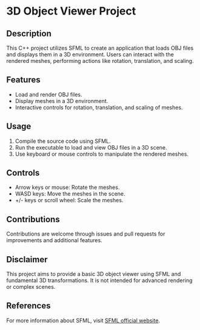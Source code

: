 # 3D Object Viewer Project

## Description

This C++ project utilizes SFML to create an application that loads OBJ files and displays them in a 3D environment. Users can interact with the rendered meshes, performing actions like rotation, translation, and scaling.

## Features

- Load and render OBJ files.
- Display meshes in a 3D environment.
- Interactive controls for rotation, translation, and scaling of meshes.

## Usage

1. Compile the source code using SFML.
2. Run the executable to load and view OBJ files in a 3D scene.
3. Use keyboard or mouse controls to manipulate the rendered meshes.

## Controls

- Arrow keys or mouse: Rotate the meshes.
- WASD keys: Move the meshes in the scene.
- +/- keys or scroll wheel: Scale the meshes.

## Contributions

Contributions are welcome through issues and pull requests for improvements and additional features.

## Disclaimer

This project aims to provide a basic 3D object viewer using SFML and fundamental 3D transformations. It is not intended for advanced rendering or complex scenes.

## References

For more information about SFML, visit [SFML official website](https://www.sfml-dev.org/).
